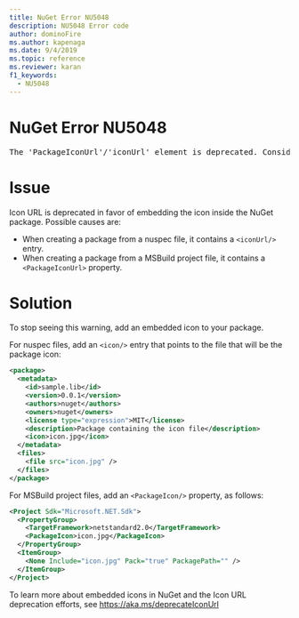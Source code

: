 ```yaml
---
title: NuGet Error NU5048
description: NU5048 Error code
author: dominoFire
ms.author: kapenaga
ms.date: 9/4/2019
ms.topic: reference
ms.reviewer: karan
f1_keywords: 
  - NU5048
---
```


# NuGet Error NU5048

<pre>The 'PackageIconUrl'/'iconUrl' element is deprecated. Consider using the 'PackageIcon'/'icon' element instead. Learn more at https://aka.ms/deprecateIconUrl</pre>


# Issue

Icon URL is deprecated in favor of embedding the icon inside the NuGet package. Possible causes are:

- When creating a package from a nuspec file, it contains a `<iconUrl/>` entry.
- When creating a package from a MSBuild project file, it contains a `<PackageIconUrl>` property.


# Solution

To stop seeing this warning, add an embedded icon to your package.

For nuspec files, add an `<icon/>` entry that points to the file that will be the package icon:

```xml 
<package>
  <metadata>
    <id>sample.lib</id>
    <version>0.0.1</version>
    <authors>nuget</authors>
    <owners>nuget</owners>
    <license type="expression">MIT</license>
    <description>Package containing the icon file</description>
    <icon>icon.jpg</icon>
  </metadata>
  <files>
    <file src="icon.jpg" />
  </files>
</package>
```

For MSBuild project files, add an `<PackageIcon/>` property, as follows:

```xml
<Project Sdk="Microsoft.NET.Sdk">
  <PropertyGroup>
    <TargetFramework>netstandard2.0</TargetFramework>
    <PackageIcon>icon.jpg</PackageIcon>
  </PropertyGroup>
  <ItemGroup>
    <None Include="icon.jpg" Pack="true" PackagePath="" />
  </ItemGroup>
</Project>
```

To learn more about embedded icons in NuGet and the Icon URL deprecation efforts, see https://aka.ms/deprecateIconUrl 
